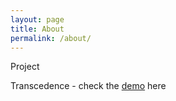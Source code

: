 ```yaml
---
layout: page
title: About
permalink: /about/
---
```



Project 

Transcedence - check the [demo](http://suhaas-livcd.github.io/Projects/Resume/resources/profile.png) here

<!-- 
This is the base Jekyll theme. You can find out more info about customizing your Jekyll theme, as well as basic Jekyll usage documentation at <a href="http://127.0.0.1:4000/Projects/NSS_Transcedence/index.html">Click</a> [jekyllrb.com](https://jekyllrb.com/)
-->
<!-- 
You can find the source code for Minima at GitHub:
[jekyll][jekyll-organization] /
[minima](https://github.com/jekyll/minima)
-->
<!-- 
You can find the source code for Jekyll at GitHub:
[jekyll][jekyll-organization] /
[jekyll](https://github.com/jekyll/jekyll)
-->
<!-- 
[jekyll-organization]: https://github.com/jekyll
 -->